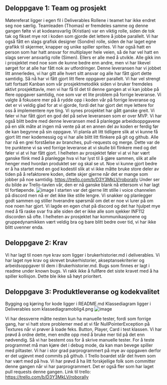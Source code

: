 ## Deloppgave 1: Team og prosjekt
Møtereferat ligger i egen fil i Deliverables
Rollene i teamet har ikke endret seg noe særlig. 
Teamleaden (Thomas) er fremdeles samme og denne gangen følte vi at kodeansvarlig (Kristian) var en viktig rolle, 
siden de tok tak og fikset mye rot i koden som gjorde det lettere å jobbe parallelt. 
Vi har også fått en slags grafisk designer (Sondre) rolle, siden de har laget egne grafikk til skjermer, 
knapper og unike spiller sprites. Vi har også hatt en person som har hatt ansvar for multiplayer hele veien, 
så de har vel hatt en slags server ansvarlig rolle (Simen). 
Ellers er alle med å utvikle. Alle gikk inn i prosjektet med noe som de kunne bedre enn andre, 
men vi har likevel sørget for at alle har fått nok av utfordringer.
Denne leveransen har vi jobbet litt annerledes, vi har gitt alle hvert sitt ansvar og alle har fått gjort dette samtidig. 
Så nå har vi fått gjort litt flere oppgaver parallelt. 
Vi har vel strengt tatt fortsatt Kanban som vår prosjektmetodikk siden vi bruker fremdeles aktivt prosjekttavle, 
men vi har få til det til denne gangen at vi kan jobbe på flere oppgaver samtidig, noe som var et lite problem på forrige leveranse. 
Vi valgte å fokusere mer på å rydde opp i koden vår på forrige leveranse og det er vi veldig glad for at vi gjorde, 
fordi det har gjort det mye lettere for oss å implementere nye ting.
Vi synes prosjektet har gått ganske greit. Vi føler vi har fått gjort en god del på selve leveransen som er over MVP. 
Vi har også blitt bedre med denne leveransen med å planlegge arbeidsoppgavene på en slik måte at ingen må vente på at en annen del av koden er ferdig før de kan begynne på sin oppgave. 
Vi planla alt litt tidligere slik at vi kunne få gjort litt mer kodemessig og vi har alle blitt litt flinkere på git og github.
Alle har nå en grei forståelse av branches, pull-requests og merge.
Dette var de tre punktene vi sa ved forrige leveranse at vi skulle bli flinkere med og det føler vi at vi har fått gjort. 
I helheten av prosjektet føler vi at vi har vært ganske flink med å planlegge hva vi har lyst til å gjøre sammen, 
slik at alle henger med hvordan produktet ser og skal se ut. 
Noe vi kunne gjort bedre er å ha startet med en god kodestil slik at vi ikke måtte bruke store deler av tiden på å refaktorere koden, 
dette skjer gjerne når det er mange som jobber på noe samtidig.
https://trello.com/b/D3Y3MkLV/roborally
Under ser du bilde av Trello-tavlen vår, den er nå ganske blank nå ettersom vi har lagt til fortløpende.
![image](https://user-images.githubusercontent.com/1353611/115930229-6496a080-a489-11eb-83e3-7136fb79f637.png)
I starten var det gjerne litt stille i voice channelen på discord men nå er det ikke like stille lengre. 
Vi snakker og planlegger godt sammen og stiller hverandre spørsmål om det er noe vi lurer på om noe noen har gjort. 
Vi lagde en egen chat på discord og det har hjulpet mye med å få raske svar fra alle siden det er ikke alle som sjekker INF112 discorden så ofte. 
I helheten av prosjektet har kommunikasjonene og gruppedynamikken vært veldig bra og bare blitt bedre over tid, vi har ikke blitt uvenner enda.

## Deloppgave 2: Krav
Vi har lagt til noen nye krav som ligger i brukerhistorier.md i deliverables.
Vi har laget nye krav og skrevet brukerhistorier, akseptansekriterier og arbeidsoppgaver til dem i Brukerhistorier.md.
Bugs som finnes er lagt i readme under known bugs.
Vi rakk ikke å fullføre det siste kravet med å ha spiller kollisjon. Dette ble ikke så høyt prioritert.

## Deloppgave 3: Produktleveranse og kodekvalitet
Bygging og kjøring for kode ligger i README.md
Klassediagram ligger i Deliverables som klassediagramoblig4.png
![image](https://user-images.githubusercontent.com/1353611/115881254-db14ad80-a44b-11eb-91cb-4c5c8481634a.png)

Vi har dessverre måtte nesten kun ha manuelle tester, fordi som forrige gang, 
har vi hatt store problemer med at vi får NullPointerException på Textures når vi prøver å loade feks. 
Button, Player, Card i test klassen. Vi har prøvd å ordne dette, men endte opp med å bruke mer tid på det enn nødvendig. 
Så vi har bestemt oss for å skrive manuelle tester. For å teste programmet må man kjøre det i debug mode, 
da kan man bevege spiller med piltaster.
Vi har i stor grad parprogrammert på mye av oppgaven derfor er det ugjevnt med commits på github. 
I Trello boardet står det hvem som har vært med på hva. 
Vi har prøvd å ha litt forskjellige folk som committer denne gangen når vi har parprogrammert. 
Det er også fler som har laget pull requests denne gangen.
Link til trello: https://trello.com/b/D3Y3MkLV/roborally
 
